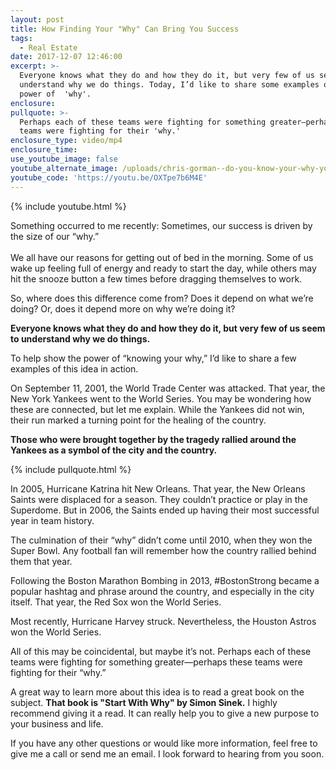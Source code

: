 ```yaml
---
layout: post
title: How Finding Your "Why" Can Bring You Success
tags:
  - Real Estate
date: 2017-12-07 12:46:00
excerpt: >-
  Everyone knows what they do and how they do it, but very few of us seem to
  understand why we do things. Today, I’d like to share some examples of the
  power of  'why'.
enclosure:
pullquote: >-
  Perhaps each of these teams were fighting for something greater—perhaps these
  teams were fighting for their 'why.'
enclosure_type: video/mp4
enclosure_time:
use_youtube_image: false
youtube_alternate_image: /uploads/chris-gorman--do-you-know-your-why-youtube.jpg
youtube_code: 'https://youtu.be/OXTpe7b6M4E'
---
```



{% include youtube.html %}

Something occurred to me recently: Sometimes, our success is driven by the size of our “why.”<br><br>We all have our reasons for getting out of bed in the morning. Some of us wake up feeling full of energy and ready to start the day, while others may hit the snooze button a few times before dragging themselves to work.

So, where does this difference come from? Does it depend on what we’re doing? Or, does it depend more on why we’re doing it?

**Everyone knows what they do and how they do it, but very few of us seem to understand why we do things.**

To help show the power of “knowing your why,” I’d like to share a few examples of this idea in action.

On September 11, 2001, the World Trade Center was attacked. That year, the New York Yankees went to the World Series. You may be wondering how these are connected, but let me explain. While the Yankees did not win, their run marked a turning point for the healing of the country.

**Those who were brought together by the tragedy rallied around the Yankees as a symbol of the city and the country.**

{% include pullquote.html %}

In 2005, Hurricane Katrina hit New Orleans. That year, the New Orleans Saints were displaced for a season. They couldn’t practice or play in the Superdome. But in 2006, the Saints ended up having their most successful year in team history.

The culmination of their “why” didn’t come until 2010, when they won the Super Bowl. Any football fan will remember how the country rallied behind them that year.

Following the Boston Marathon Bombing in 2013, #BostonStrong became a popular hashtag and phrase around the country, and especially in the city itself. That year, the Red Sox won the World Series.

Most recently, Hurricane Harvey struck. Nevertheless, the Houston Astros won the World Series.

All of this may be coincidental, but maybe it’s not. Perhaps each of these teams were fighting for something greater—perhaps these teams were fighting for their “why.”

A great way to learn more about this idea is to read a great book on the subject. **That book is "Start With Why" by Simon Sinek.** I highly recommend giving it a read. It can really help you to give a new purpose to your business and life.

If you have any other questions or would like more information, feel free to give me a call or send me an email. I look forward to hearing from you soon.